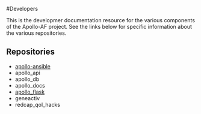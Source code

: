 #Developers

This is the developmer documentation resource for the various components of the Apollo-AF project. See the links below for specific information about the various repositories.

## Repositories

* [apollo-ansible](projects/apollo-ansible/)
* apollo_api
* apollo_db
* apollo_docs
* [apollo_flask](projects/apollo_flask/)
* geneactiv
* redcap\_qol\_hacks
